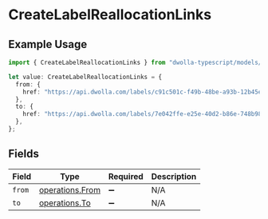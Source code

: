 # CreateLabelReallocationLinks

## Example Usage

```typescript
import { CreateLabelReallocationLinks } from "dwolla-typescript/models/operations";

let value: CreateLabelReallocationLinks = {
  from: {
    href: "https://api.dwolla.com/labels/c91c501c-f49b-48be-a93b-12b45e152d45",
  },
  to: {
    href: "https://api.dwolla.com/labels/7e042ffe-e25e-40d2-b86e-748b98845ecc",
  },
};
```

## Fields

| Field                                              | Type                                               | Required                                           | Description                                        |
| -------------------------------------------------- | -------------------------------------------------- | -------------------------------------------------- | -------------------------------------------------- |
| `from`                                             | [operations.From](../../models/operations/from.md) | :heavy_minus_sign:                                 | N/A                                                |
| `to`                                               | [operations.To](../../models/operations/to.md)     | :heavy_minus_sign:                                 | N/A                                                |